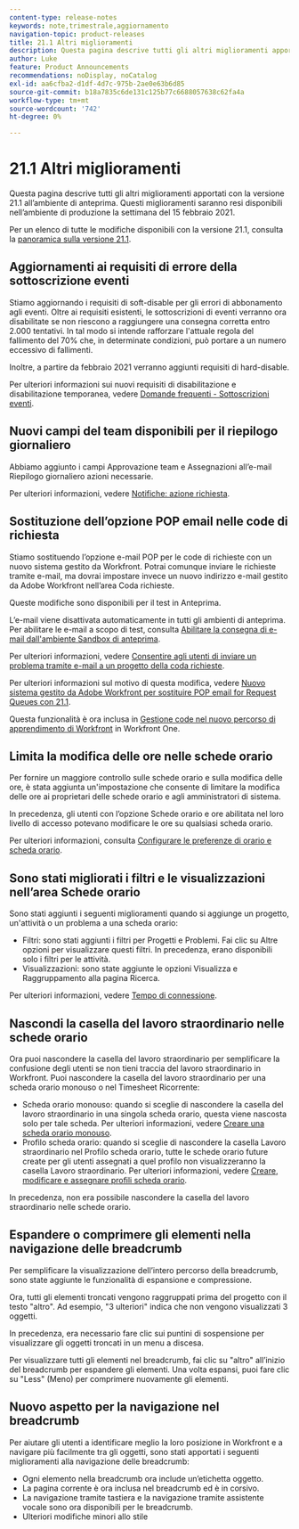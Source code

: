 ```yaml
---
content-type: release-notes
keywords: note,trimestrale,aggiornamento
navigation-topic: product-releases
title: 21.1 Altri miglioramenti
description: Questa pagina descrive tutti gli altri miglioramenti apportati con la versione 21.1 all’ambiente di anteprima. Questi miglioramenti saranno resi disponibili nell’ambiente di produzione la settimana del 15 febbraio 2021.
author: Luke
feature: Product Announcements
recommendations: noDisplay, noCatalog
exl-id: aa6cfba2-d1df-4d7c-975b-2ae0e63b6d85
source-git-commit: b18a7835c6de131c125b77c6688057638c62fa4a
workflow-type: tm+mt
source-wordcount: '742'
ht-degree: 0%

---
```


# 21.1 Altri miglioramenti

Questa pagina descrive tutti gli altri miglioramenti apportati con la versione 21.1 all’ambiente di anteprima. Questi miglioramenti saranno resi disponibili nell’ambiente di produzione la settimana del 15 febbraio 2021.

Per un elenco di tutte le modifiche disponibili con la versione 21.1, consulta la [panoramica sulla versione 21.1](../../../product-announcements/product-releases/21.1-release-activity/21-1-release-overview.md).

## Aggiornamenti ai requisiti di errore della sottoscrizione eventi

Stiamo aggiornando i requisiti di soft-disable per gli errori di abbonamento agli eventi. Oltre ai requisiti esistenti, le sottoscrizioni di eventi verranno ora disabilitate se non riescono a raggiungere una consegna corretta entro 2.000 tentativi. In tal modo si intende rafforzare l&#39;attuale regola del fallimento del 70% che, in determinate condizioni, può portare a un numero eccessivo di fallimenti.

Inoltre, a partire da febbraio 2021 verranno aggiunti requisiti di hard-disable.

Per ulteriori informazioni sui nuovi requisiti di disabilitazione e disabilitazione temporanea, vedere [Domande frequenti - Sottoscrizioni eventi](../../../wf-api/general/event-subs-faq.md).

## Nuovi campi del team disponibili per il riepilogo giornaliero

Abbiamo aggiunto i campi Approvazione team e Assegnazioni all’e-mail Riepilogo giornaliero azioni necessarie.

Per ulteriori informazioni, vedere [Notifiche: azione richiesta](../../../workfront-basics/using-notifications/notifications-action-needed.md).

## Sostituzione dell’opzione POP email nelle code di richiesta

Stiamo sostituendo l’opzione e-mail POP per le code di richieste con un nuovo sistema gestito da Workfront. Potrai comunque inviare le richieste tramite e-mail, ma dovrai impostare invece un nuovo indirizzo e-mail gestito da Adobe Workfront nell’area Coda richieste.

Queste modifiche sono disponibili per il test in Anteprima.

L’e-mail viene disattivata automaticamente in tutti gli ambienti di anteprima. Per abilitare le e-mail a scopo di test, consulta [Abilitare la consegna di e-mail dall&#39;ambiente Sandbox di anteprima](../../../workfront-basics/using-notifications/enable-delivery-emails-from-preview-sandbox-environment.md).

Per ulteriori informazioni, vedere [Consentire agli utenti di inviare un problema tramite e-mail a un progetto della coda richieste](/help/quicksilver/manage-work/requests/create-requests/enable-email-issues-into-projects.md).

Per ulteriori informazioni sul motivo di questa modifica, vedere [Nuovo sistema gestito da Adobe Workfront per sostituire POP email for Request Queues con 21.1](../../../product-announcements/announcements/announcement-archive/pop-removal-request-queue.md).

Questa funzionalità è ora inclusa in [Gestione code nel nuovo percorso di apprendimento di Workfront](https://experienceleague.adobe.com/it/docs/workfront-learn/tutorials-workfront/home) in Workfront One.

## Limita la modifica delle ore nelle schede orario

Per fornire un maggiore controllo sulle schede orario e sulla modifica delle ore, è stata aggiunta un&#39;impostazione che consente di limitare la modifica delle ore ai proprietari delle schede orario e agli amministratori di sistema.

In precedenza, gli utenti con l’opzione Schede orario e ore abilitata nel loro livello di accesso potevano modificare le ore su qualsiasi scheda orario.

Per ulteriori informazioni, consulta [Configurare le preferenze di orario e scheda orario](../../../administration-and-setup/set-up-workfront/configure-timesheets-schedules/timesheet-and-hour-preferences.md).

## Sono stati migliorati i filtri e le visualizzazioni nell’area Schede orario

Sono stati aggiunti i seguenti miglioramenti quando si aggiunge un progetto, un&#39;attività o un problema a una scheda orario:

* Filtri: sono stati aggiunti i filtri per Progetti e Problemi. Fai clic su Altre opzioni per visualizzare questi filtri. In precedenza, erano disponibili solo i filtri per le attività.
* Visualizzazioni: sono state aggiunte le opzioni Visualizza e Raggruppamento alla pagina Ricerca.

Per ulteriori informazioni, vedere [Tempo di connessione](../../../timesheets/create-and-manage-timesheets/log-time.md).

## Nascondi la casella del lavoro straordinario nelle schede orario

Ora puoi nascondere la casella del lavoro straordinario per semplificare la confusione degli utenti se non tieni traccia del lavoro straordinario in Workfront. Puoi nascondere la casella del lavoro straordinario per una scheda orario monouso o nel Timesheet Ricorrente:

* Scheda orario monouso: quando si sceglie di nascondere la casella del lavoro straordinario in una singola scheda orario, questa viene nascosta solo per tale scheda. Per ulteriori informazioni, vedere [Creare una scheda orario monouso](../../../timesheets/create-and-manage-timesheets/create-tmshts.md).
* Profilo scheda orario: quando si sceglie di nascondere la casella Lavoro straordinario nel Profilo scheda orario, tutte le schede orario future create per gli utenti assegnati a quel profilo non visualizzeranno la casella Lavoro straordinario. Per ulteriori informazioni, vedere [Creare, modificare e assegnare profili scheda orario](../../../timesheets/create-and-manage-timesheets/create-timesheet-profiles.md).

In precedenza, non era possibile nascondere la casella del lavoro straordinario nelle schede orario.

## Espandere o comprimere gli elementi nella navigazione delle breadcrumb

Per semplificare la visualizzazione dell’intero percorso della breadcrumb, sono state aggiunte le funzionalità di espansione e compressione.

Ora, tutti gli elementi troncati vengono raggruppati prima del progetto con il testo &quot;altro&quot;. Ad esempio, &quot;3 ulteriori&quot; indica che non vengono visualizzati 3 oggetti.

In precedenza, era necessario fare clic sui puntini di sospensione per visualizzare gli oggetti troncati in un menu a discesa.

Per visualizzare tutti gli elementi nel breadcrumb, fai clic su &quot;altro&quot; all’inizio del breadcrumb per espandere gli elementi. Una volta espansi, puoi fare clic su &quot;Less&quot; (Meno) per comprimere nuovamente gli elementi.

## Nuovo aspetto per la navigazione nel breadcrumb

Per aiutare gli utenti a identificare meglio la loro posizione in Workfront e a navigare più facilmente tra gli oggetti, sono stati apportati i seguenti miglioramenti alla navigazione delle breadcrumb:

* Ogni elemento nella breadcrumb ora include un’etichetta oggetto.
* La pagina corrente è ora inclusa nel breadcrumb ed è in corsivo.
* La navigazione tramite tastiera e la navigazione tramite assistente vocale sono ora disponibili per le breadcrumb.
* Ulteriori modifiche minori allo stile

